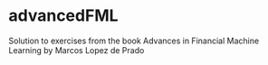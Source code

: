 # advancedFML
Solution to exercises from the book Advances in Financial Machine Learning by Marcos Lopez de Prado
